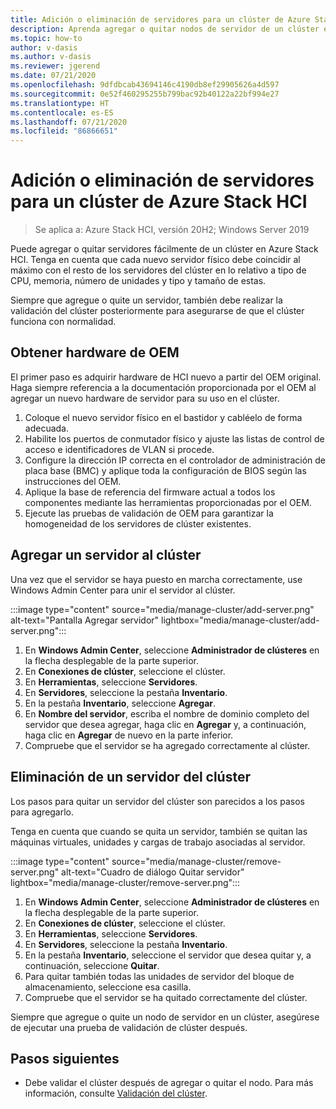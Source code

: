 ```yaml
---
title: Adición o eliminación de servidores para un clúster de Azure Stack HCI
description: Aprenda agregar o quitar nodos de servidor de un clúster en Azure Stack HCI
ms.topic: how-to
author: v-dasis
ms.author: v-dasis
ms.reviewer: jgerend
ms.date: 07/21/2020
ms.openlocfilehash: 9dfdbcab43694146c4190db8ef29905626a4d597
ms.sourcegitcommit: 0e52f460295255b799bac92b40122a22bf994e27
ms.translationtype: HT
ms.contentlocale: es-ES
ms.lasthandoff: 07/21/2020
ms.locfileid: "86866651"
---
```

# <a name="add-or-remove-servers-for-an-azure-stack-hci-cluster"></a>Adición o eliminación de servidores para un clúster de Azure Stack HCI

> Se aplica a: Azure Stack HCI, versión 20H2; Windows Server 2019

Puede agregar o quitar servidores fácilmente de un clúster en Azure Stack HCI. Tenga en cuenta que cada nuevo servidor físico debe coincidir al máximo con el resto de los servidores del clúster en lo relativo a tipo de CPU, memoria, número de unidades y tipo y tamaño de estas.

Siempre que agregue o quite un servidor, también debe realizar la validación del clúster posteriormente para asegurarse de que el clúster funciona con normalidad.

## <a name="obtain-oem-hardware"></a>Obtener hardware de OEM

El primer paso es adquirir hardware de HCI nuevo a partir del OEM original. Haga siempre referencia a la documentación proporcionada por el OEM al agregar un nuevo hardware de servidor para su uso en el clúster.

1. Coloque el nuevo servidor físico en el bastidor y cabléelo de forma adecuada.
1. Habilite los puertos de conmutador físico y ajuste las listas de control de acceso e identificadores de VLAN si procede.
1. Configure la dirección IP correcta en el controlador de administración de placa base (BMC) y aplique toda la configuración de BIOS según las instrucciones del OEM.
1. Aplique la base de referencia del firmware actual a todos los componentes mediante las herramientas proporcionadas por el OEM.
1. Ejecute las pruebas de validación de OEM para garantizar la homogeneidad de los servidores de clúster existentes.

## <a name="add-a-server-to-the-cluster"></a>Agregar un servidor al clúster

Una vez que el servidor se haya puesto en marcha correctamente, use Windows Admin Center para unir el servidor al clúster.

:::image type="content" source="media/manage-cluster/add-server.png" alt-text="Pantalla Agregar servidor" lightbox="media/manage-cluster/add-server.png":::

1. En **Windows Admin Center**, seleccione **Administrador de clústeres** en la flecha desplegable de la parte superior.
1. En **Conexiones de clúster**, seleccione el clúster.
1. En **Herramientas**, seleccione **Servidores**.
1. En **Servidores**, seleccione la pestaña **Inventario**.
1. En la pestaña **Inventario**, seleccione **Agregar**.
1. En **Nombre del servidor**, escriba el nombre de dominio completo del servidor que desea agregar, haga clic en **Agregar** y, a continuación, haga clic en **Agregar** de nuevo en la parte inferior.
1. Compruebe que el servidor se ha agregado correctamente al clúster.

## <a name="remove-a-server-from-the-cluster"></a>Eliminación de un servidor del clúster

Los pasos para quitar un servidor del clúster son parecidos a los pasos para agregarlo.

Tenga en cuenta que cuando se quita un servidor, también se quitan las máquinas virtuales, unidades y cargas de trabajo asociadas al servidor.

:::image type="content" source="media/manage-cluster/remove-server.png" alt-text="Cuadro de diálogo Quitar servidor" lightbox="media/manage-cluster/remove-server.png":::

1. En **Windows Admin Center**, seleccione **Administrador de clústeres** en la flecha desplegable de la parte superior.
1. En **Conexiones de clúster**, seleccione el clúster.
1. En **Herramientas**, seleccione **Servidores**.
1. En **Servidores**, seleccione la pestaña **Inventario**.
1. En la pestaña **Inventario**, seleccione el servidor que desea quitar y, a continuación, seleccione **Quitar**.
1. Para quitar también todas las unidades de servidor del bloque de almacenamiento, seleccione esa casilla.
1. Compruebe que el servidor se ha quitado correctamente del clúster.

Siempre que agregue o quite un nodo de servidor en un clúster, asegúrese de ejecutar una prueba de validación de clúster después.

## <a name="next-steps"></a>Pasos siguientes

- Debe validar el clúster después de agregar o quitar el nodo. Para más información, consulte [Validación del clúster](../deploy/validate.md).